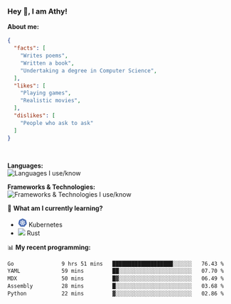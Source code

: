 ### Hey 👋, I am Athy!<br>

**About me:**


```json
{
  "facts": [
    "Writes poems",
    "Written a book",
    "Undertaking a degree in Computer Science",
  ],
  "likes": [
    "Playing games",
    "Realistic movies",
  ],
  "dislikes": [
    "People who ask to ask"
  ]
}
```
<br>


**Languages:**<br>
![Languages I use/know](https://skillicons.dev/icons?i=go,js,py,html,lua,java)

**Frameworks & Technologies:**<br />
![Frameworks & Technologies I use/know](https://skillicons.dev/icons?i=nodejs,nextjs,ts,react,express,docker,kubernetes,mysql,postgresql,mongodb,git,github,tailwind,prisma)

📙 **What am I currently learning?**

- <img height="20" src="https://github.com/devicons/devicon/blob/master/icons/kubernetes/kubernetes-plain.svg" />  Kubernetes
- <img height="20" src="https://cdn.jsdelivr.net/gh/devicons/devicon/icons/rust/rust-plain.svg" /> Rust

📊 **My recent programming:**

<!--START_SECTION:waka-->

```txt
Go               9 hrs 51 mins   ███████████████████░░░░░░   76.43 %
YAML             59 mins         ██░░░░░░░░░░░░░░░░░░░░░░░   07.70 %
MDX              50 mins         █▓░░░░░░░░░░░░░░░░░░░░░░░   06.49 %
Assembly         28 mins         █░░░░░░░░░░░░░░░░░░░░░░░░   03.68 %
Python           22 mins         ▓░░░░░░░░░░░░░░░░░░░░░░░░   02.86 %
```

<!--END_SECTION:waka-->
